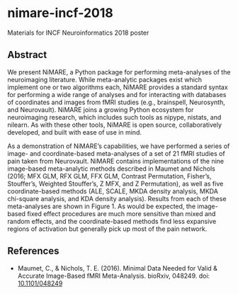 # nimare-incf-2018
Materials for INCF Neuroinformatics 2018 poster

## Abstract
We present NiMARE, a Python package for performing meta-analyses of the neuroimaging literature. While meta-analytic packages exist which implement one or two algorithms each, NiMARE provides a standard syntax for performing a wide range of analyses and for interacting with databases of coordinates and images from fMRI studies (e.g., brainspell, Neurosynth, and Neurovault). NiMARE joins a growing Python ecosystem for neuroimaging research, which includes such tools as nipype, nistats, and nilearn. As with these other tools, NiMARE is open source, collaboratively developed, and built with ease of use in mind.

As a demonstration of NiMARE’s capabilities, we have performed a series of image- and coordinate-based meta-analyses of a set of 21 fMRI studies of pain taken from Neurovault. NiMARE contains implementations of the nine image-based meta-analytic methods described in Maumet and Nichols (2016; MFX GLM, RFX GLM, FFX GLM, Contrast Permutation, Fisher’s, Stouffer’s, Weighted Stouffer’s, Z MFX, and Z Permutation), as well as five coordinate-based methods (ALE, SCALE, MKDA density analysis, MKDA chi-square analysis, and KDA density analysis). Results from each of these meta-analyses are shown in Figure 1. As would be expected, the image-based fixed effect procedures are much more sensitive than mixed and random effects, and the coordinate-based methods find less expansive regions of activation but generally pick up most of the pain network.

## References
- Maumet, C., & Nichols, T. E. (2016). Minimal Data Needed for Valid & Accurate Image-Based fMRI Meta-Analysis. bioRxiv, 048249. doi: [10.1101/048249](https://doi.org/10.1101/048249)
